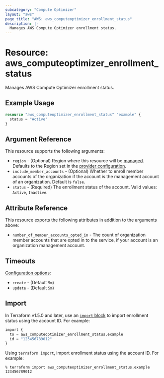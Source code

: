 ```yaml
---
subcategory: "Compute Optimizer"
layout: "aws"
page_title: "AWS: aws_computeoptimizer_enrollment_status"
description: |-
  Manages AWS Compute Optimizer enrollment status.
---
```


# Resource: aws_computeoptimizer_enrollment_status

Manages AWS Compute Optimizer enrollment status.

## Example Usage

```terraform
resource "aws_computeoptimizer_enrollment_status" "example" {
  status = "Active"
}
```

## Argument Reference

This resource supports the following arguments:

* `region` - (Optional) Region where this resource will be [managed](https://docs.aws.amazon.com/general/latest/gr/rande.html#regional-endpoints). Defaults to the Region set in the [provider configuration](https://registry.terraform.io/providers/hashicorp/aws/latest/docs#aws-configuration-reference).
* `include_member_accounts` - (Optional) Whether to enroll member accounts of the organization if the account is the management account of an organization. Default is `false`.
* `status` - (Required) The enrollment status of the account. Valid values: `Active`, `Inactive`.

## Attribute Reference

This resource exports the following attributes in addition to the arguments above:

* `number_of_member_accounts_opted_in` - The count of organization member accounts that are opted in to the service, if your account is an organization management account.

## Timeouts

[Configuration options](https://developer.hashicorp.com/terraform/language/resources/syntax#operation-timeouts):

* `create` - (Default `5m`)
* `update` - (Default `5m`)

## Import

In Terraform v1.5.0 and later, use an [`import` block](https://developer.hashicorp.com/terraform/language/import) to import enrollment status using the account ID. For example:

```terraform
import {
  to = aws_computeoptimizer_enrollment_status.example
  id = "123456789012"
}
```

Using `terraform import`, import enrollment status using the account ID. For example:

```console
% terraform import aws_computeoptimizer_enrollment_status.example 123456789012
```

